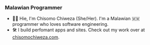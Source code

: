 ### Malawian Programmer

- 👋&#127997;  Hie, I'm Chisomo Chiweza (She/Her). I'm a Malawian 🇲🇼 programmer who loves software engineering.
- 🛠️ I build perfomant apps and sites. Check out my work over at [chisomochiweza.com](https://chisomochiweza.com/).
 
